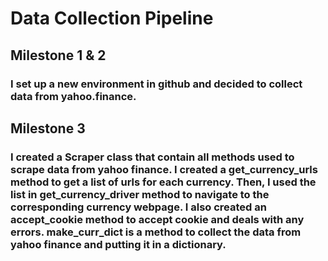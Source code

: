 # Data Collection Pipeline
## Milestone 1 & 2
### I set up a new environment in github and decided to collect data from yahoo.finance.
## Milestone 3
### I created a Scraper class that contain all methods used to scrape data from yahoo finance. I created a get_currency_urls method to get a list of urls for each currency. Then, I used the list in get_currency_driver method to navigate to the corresponding currency webpage. I also created an accept_cookie method to accept cookie and deals with any errors. make_curr_dict is a method to collect the data from yahoo finance and putting it in a dictionary.